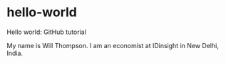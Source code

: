 # hello-world
Hello world: GitHub tutorial

My name is Will Thompson. I am an economist at IDinsight in New Delhi, India.
